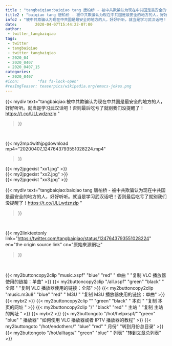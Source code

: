 ```yaml
---
title : "tangbaiqiao:baiqiao tang 唐柏桥 - 被中共欺骗认为现在中共国是最安全的地方的人，好好听听。就当是学习武汉话吧！否则最后吃亏了就别我们没提醒了！https://t.co/ULLwdznzlp "
title2 : "baiqiao tang 唐柏桥 - 被中共欺骗认为现在中共国是最安全的地方的人，好好听听。就当是学习武汉话吧！否则最后吃亏了就别我们没提醒了！https://t.co/ULLwdznzlp "
info2 : "被中共欺骗认为现在中共国是最安全的地方的人，好好听听。就当是学习武汉话吧！否则最后吃亏了就别我们没提醒了！https://t.co/ULLwdznzlp "
date:        2020-04-07T15:44:22-07:00
author:
 - twitter_tangbaiqiao
tags:
 - twitter
 - tangbaiqiao
 - twitter_tangbaiqiao
 - 2020_04
 - 2020_0407
 - 2020_0407_15
categories:
 - 2020_0407
#icon:        "fas fa-lock-open"
#resImgTeaser: teaserpics/wikipedia.org/emacs-jokes.png
---
```


{{< mydiv text="tangbaiqiao:被中共欺骗认为现在中共国是最安全的地方的人，好好听听。就当是学习武汉话吧！否则最后吃亏了就别我们没提醒了！https://t.co/ULLwdznzlp "
>}}
<br>


{{< my2mp4withjpgdownload mp4="20200407_1247643793551028224.mp4"
>}}

{{< my2jpgexist "xx1.jpg" >}}<br>
{{< my2jpgexist "xx2.jpg" >}}<br>
{{< my2jpgexist "xx3.jpg" >}}<br>



{{< mydiv text="tangbaiqiao:baiqiao tang 唐柏桥 - 被中共欺骗认为现在中共国是最安全的地方的人，好好听听。就当是学习武汉话吧！否则最后吃亏了就别我们没提醒了！https://t.co/ULLwdznzlp "
>}}
<br>

{{< my2linktextonly link="https://twitter.com/tangbaiqiao/status/1247643793551028224"
en="the origin source link" cn="原始來源網址"
>}}


<br>

{{< my2buttoncopy2clip "music.xspf"        "blue"   "red"    " 单曲 "  "复制 VLC 播放器使用的链接：单曲" >}} {{< my2buttoncopy2clip "/all.xspf"         "green"  "black"  " 全部 "  "复制 VLC 播放器使用的链接：全部" >}} {{< my2buttoncopy2clip "music.m3u8"        "blue"   "red"    " M3U  "    "复制 M3U 播放器使用的链接：单曲" >}} {{< mybr2 >}} {{< my2buttoncopy2clip ""                  "green"  "black"  " 本页 "    "复制 本页的网址 " >}} {{< my2buttoncopy2clip "/"                 "black"  "red"    " 主站 "    "复制 主站的网址 " >}} {{< mybr2 >}} {{< my2buttongoto      "/hot/helpxspf/"    "green"  "blue"   " 播放器" "如何使用 VLC 播放器或者 IPTV 播放器的教程" >}} {{< my2buttongoto      "/hot/endothers/"   "blue"   "red"    " 月份"   "转到月份总目录" >}} {{< my2buttongoto      "/hot/alltags/"     "green"  "blue"   " 列表"   "转到文章总列表" >}} 
